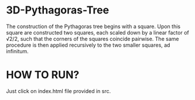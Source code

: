 # 3D-Pythagoras-Tree
The construction of the Pythagoras tree begins with a square. Upon this square are constructed two squares, each scaled down by a linear factor of √2/2, such that the corners of the squares coincide pairwise. The same procedure is then applied recursively to the two smaller squares, ad infinitum.

# HOW TO RUN?
Just click on index.html file provided in src.
